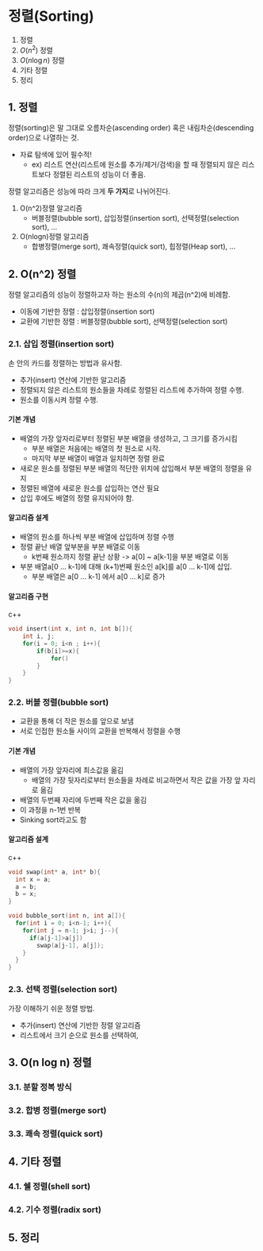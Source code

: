 # 정렬(Sorting)
1. 정렬
2. $O(n^2)$ 정렬
3. $O(n\log n)$ 정렬
4. 기타 정렬
5. 정리
## 1. 정렬
정렬(sorting)은 말 그대로 오름차순(ascending order) 혹은 내림차순(descending order)으로 나열하는 것.
- 자료 탐색에 있어 필수적!
  - ex) 리스트 연산(리스트에 원소를 추가/제거/검색)을 할 때 정렬되지 않은 리스트보다 정렬된 리스트의 성능이 더 좋음.

정렬 알고리즘은 성능에 따라 크게 **두 가지**로 나뉘어진다.
1. O(n^2)정렬 알고리즘
   - 버블정렬(bubble sort), 삽입정렬(insertion sort), 선택정렬(selection sort), ...
2. O(nlogn)정렬 알고리즘
   - 합병정렬(merge sort), 쾌속정렬(quick sort), 힙정렬(Heap sort), ...
## 2. O(n^2) 정렬
정렬 알고리즘의 성능이 정렬하고자 하는 원소의 수(n)의 제곱(n^2)에 비례함.
- 이동에 기반한 정렬 : 삽입정렬(insertion sort)
- 교환에 기반한 정렬 : 버블정렬(bubble sort), 선택정렬(selection sort)
### 2.1. 삽입 정렬(insertion sort)
손 안의 카드를 정렬하는 방법과 유사함.
- 추가(insert) 연산에 기반한 알고리즘
- 정렬되지 않은 리스트의 원소들을 차례로 정렬된 리스트에 추가하여 정렬 수행.
- 원소를 이동시켜 정렬 수행.

#### 기본 개념
- 배열의 가장 앞자리로부터 정렬된 부분 배열을 생성하고, 그 크기를 증가시킴
  - 부분 배열은 처음에는 배열의 첫 원소로 시작.
  - 마지막 부분 배열이 배열과 일치하면 정렬 완료
- 새로운 원소를 정렬된 부분 배열의 적단한 위치에 삽입해서 부분 배열의 정렬을 유지
- 정렬된 배열에 새로운 원소를 삽입하는 연산 필요
- 삽입 후에도 배열의 정렬 유지되어야 함.
#### 알고리즘 설계
- 배열의 원소를 하나씩 부분 배열에 삽입하며 정렬 수행
- 정렬 끝난 배열 앞부분을 부분 배열로 이동
  -  k번째 원소까지 정렬 끝난 상황 -> a[0] ~ a[k-1]을 부분 배열로 이동
- 부분 배열a[0 ... k-1]에 대해 (k+1)번째 원소인 a[k]를 a[0 ... k-1]에 삽입.
  - 부분 배열은 a[0 ... k-1] 에서 a[0 ... k]로 증가
#### 알고리즘 구현
c++
```c++
void insert(int x, int n, int b[]){
    int i, j;
    for(i = 0; i<n ; i++){
        if(b[i]>=x){
            for()
        }
    }
}
```
### 2.2. 버블 정렬(bubble sort)
- 교환을 통해 더 작은 원소를 앞으로 보냄
- 서로 인접한 원소들 사이의 교환을 반복해서 정렬을 수행

#### 기본 개념
- 배열의 가장 앞자리에 최소값을 옮김
  - 배열의 가장 뒷자리로부터 원소들을 차례로 비교하면서 작은 값을 가장 앞 자리로 옮김
- 배열의 두번째 자리에 두번째 작은 값을 옮김
- 이 과정을 n-1번 반복
- Sinking sort라고도 함
#### 알고리즘 설계
c++
```c++
void swap(int* a, int* b){
  int x = a;
  a = b;
  b = x;
}

void bubble_sort(int n, int a[]){
  for(int i = 0; i<n-1; i++){
    for(int j = n-1; j>i; j--){
      if(a[j-1]>a[j])
        swap(a[j-1], a[j]);
    }
  }
}
```
### 2.3. 선택 정렬(selection sort)
가장 이해하기 쉬운 정렬 방법.
- 추가(insert) 연산에 기반한 정렬 알고리즘
- 리스트에서 크기 순으로 원소를 선택하여, 
## 3. O(n log n) 정렬
### 3.1. 분할 정복 방식

### 3.2. 합병 정렬(merge sort)

### 3.3. 쾌속 정렬(quick sort)

## 4. 기타 정렬

### 4.1. 쉘 정렬(shell sort)

### 4.2. 기수 정렬(radix sort)

## 5. 정리